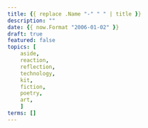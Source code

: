 ```yaml
---
title: {{ replace .Name "-" " " | title }}
description: ""
date: {{ now.Format "2006-01-02" }}
draft: true
featured: false
topics: [
    aside,
    reaction,
    reflection,
    technology,
    kit,
    fiction,
    poetry,
    art,
    ]
terms: []
---
```

